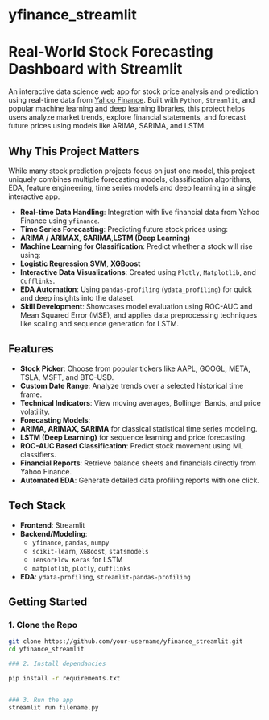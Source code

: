 # yfinance_streamlit
#  Real-World Stock Forecasting Dashboard with Streamlit

An interactive data science web app for stock price analysis and prediction using real-time data from [Yahoo Finance](https://finance.yahoo.com/). Built with `Python`, `Streamlit`, and popular machine learning and deep learning libraries, this project helps users analyze market trends, explore financial statements, and forecast future prices using models like ARIMA, SARIMA, and LSTM.

## Why This Project Matters

While many stock prediction projects focus on just one model, this project uniquely combines multiple forecasting models, classification algorithms, EDA, feature engineering, time series models and deep learning in a single interactive app.

- **Real-time Data Handling**: Integration with live financial data from Yahoo Finance using `yfinance`.
-  **Time Series Forecasting**: Predicting future stock prices using:
  - **ARIMA / ARIMAX**, **SARIMA**,**LSTM (Deep Learning)**
-  **Machine Learning for Classification**: Predict whether a stock will rise using:
  - **Logistic Regression**,**SVM**, **XGBoost**
-  **Interactive Data Visualizations**: Created using `Plotly`, `Matplotlib`, and `Cufflinks`.
-  **EDA Automation**: Using `pandas-profiling` (`ydata_profiling`) for quick and deep insights into the dataset.
- **Skill Development**: Showcases model evaluation using ROC-AUC and Mean Squared Error (MSE), and applies data preprocessing techniques like scaling and sequence generation for LSTM.

## Features

- **Stock Picker**: Choose from popular tickers like AAPL, GOOGL, META, TSLA, MSFT, and BTC-USD.
- **Custom Date Range**: Analyze trends over a selected historical time frame.
- **Technical Indicators**: View moving averages, Bollinger Bands, and price volatility.
-  **Forecasting Models**:
  - **ARIMA, ARIMAX, SARIMA** for classical statistical time series modeling.
  - **LSTM (Deep Learning)** for sequence learning and price forecasting.
- **ROC-AUC Based Classification**: Predict stock movement using ML classifiers.
- **Financial Reports**: Retrieve balance sheets and financials directly from Yahoo Finance.
-  **Automated EDA**: Generate detailed data profiling reports with one click.

##  Tech Stack

- **Frontend**: Streamlit
- **Backend/Modeling**:
  - `yfinance`, `pandas`, `numpy`
  - `scikit-learn`, `XGBoost`, `statsmodels`
  - `TensorFlow Keras` for LSTM
  - `matplotlib`, `plotly`, `cufflinks`
- **EDA**: `ydata-profiling`, `streamlit-pandas-profiling`

## Getting Started

### 1. Clone the Repo

```bash
git clone https://github.com/your-username/yfinance_streamlit.git
cd yfinance_streamlit

### 2. Install dependancies

pip install -r requirements.txt


### 3. Run the app
streamlit run filename.py
